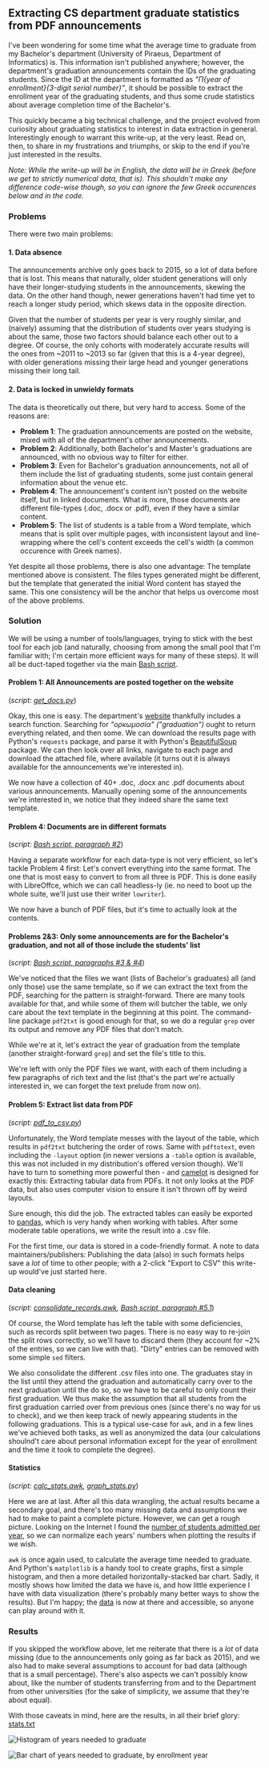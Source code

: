 ## Extracting CS department graduate statistics from PDF announcements

I've been wondering for some time what the average time to graduate from my Bachelor's department (University of Piraeus, Department of Informatics) is. This information isn't published anywhere; however, the department's graduation announcements contain the IDs of the graduating students. Since the ID at the department is formatted as _"Π{year of enrollment}{3-digit serial number}"_, it should be possible to extract the enrollment year of the graduating students, and thus some crude statistics about average completion time of the Bachelor's.

This quickly became a big technical challenge, and the project evolved from curiosity about graduating statistics to interest in data extraction in general. Interestingly enough to warrant this write-up, at the very least. Read on, then, to share in my frustrations and triumphs, or skip to the end if you're just interested in the results.

_Note: While the write-up will be in English, the data will be in Greek (before we get to strictly numerical data, that is). This shouldn't make any difference code-wise though, so you can ignore the few Greek occurences below and in the code._

### Problems

There were two main problems:

#### 1. Data absence
The announcements archive only goes back to 2015, so a lot of data before that is lost. This means that naturally, older student generations will only have their longer-studying students in the announcements, skewing the data. On the other hand though, newer generations haven't had time yet to reach a longer study period, which skews data in the opposite direction.

Given that the number of students per year is very roughly similar, and (naively) assuming that the distribution of students over years studying is about the same, those two factors should balance each other out to a degree. Of course, the only cohorts with moderately accurate results will the ones from ~2011 to ~2013 so far (given that this is a 4-year degree), with older generations missing their large head and younger generations missing their long tail.

#### 2. Data is locked in unwieldy formats
The data is theoretically out there, but very hard to access. Some of the reasons are:
- **Problem 1**: The graduation announcements are posted on the website, mixed with all of the department's other announcements.
- **Problem 2**: Additionally, both Bachelor's and Master's graduations are announced, with no obvious way to filter for either.
- **Problem 3**: Even for Bachelor's graduation announcements, not all of them include the list of graduating students, some just contain general information about the venue etc.
- **Problem 4**: The announcement's content isn't posted on the website itself, but in linked documents. What is more, those documents are different file-types (.doc, .docx or .pdf), even if they have a similar content.
- **Problem 5**: The list of students is a table from a Word template, which means that is split over multiple pages, with inconsistent layout and line-wrapping where the cell's content exceeds the cell's width (a common occurence with Greek names).

Yet despite all those problems, there is also one advantage: The template mentioned above is consistent. The files types generated might be different, but the template that generated the initial Word content has stayed the same. This one consistency will be the anchor that helps us overcome most of the above problems.

### Solution

We will be using a number of tools/languages, trying to stick with the best tool for each job (and naturally, choosing from among the small pool that I'm familiar with; I'm certain more efficient ways for many of these steps). It will all be duct-taped together via the main [Bash script](https://github.com/Pab0/unipi_graduate_stats/blob/master/unipi_grades.sh).

#### Problem 1: All Announcements are posted together on the website

(_script: [get_docs.py](https://github.com/Pab0/unipi_graduate_stats/blob/master/get_docs.py)_)

Okay, this one is easy. The department's [website](http://www.cs.unipi.gr/) thankfully includes a search function. Searching for _"ορκωμοσία" ("graduation")_ ought to return everything related, and then some. We can download the results page with Python's `requests` package, and parse it with Python's [BeautifulSoup](https://code.launchpad.net/beautifulsoup/) package. We can then look over all links, navigate to each page and download the attached file, where available (it turns out it is always available for the announcements we're interested in).

We now have a collection of 40+ .doc, .docx anc .pdf documents about various announcements. Manually opening some of the announcements we're interested in, we notice that they indeed share the same text template.


#### Problem 4: Documents are in different formats

(_script: [Bash script, paragraph #2](https://github.com/Pab0/unipi_graduate_stats/blob/master/unipi_grades.sh#L9)_)

Having a separate workflow for each data-type is not very efficient, so let's tackle Problem 4 first: Let's convert everything into the same format. The one that is most easy to convert to from all three is PDF. This is done easily with LibreOffce, which we can call headless-ly (ie. no need to boot up the whole suite, we'll just use their writer `lowriter`).

We now have a bunch of PDF files, but it's time to actually look at the contents.


#### Problems 2&3: Only some announcements are for the Bachelor's graduation, and not all of those include the students' list

(_script: [Bash script, paragraphs #3 & #4](https://github.com/Pab0/unipi_graduate_stats/blob/master/unipi_grades.sh#L30)_)

We've noticed that the files we want (lists of Bachelor's graduates) all (and only those) use the same template, so if we can extract the text from the PDF, searching for the pattern is straight-forward. There are many tools available for that, and while some of them will butcher the table, we only care about the text template in the beginning at this point. The command-line package `pdf2txt` is good enough for that, so we do a regular `grep` over its output and remove any PDF files that don't match.

While we're at it, let's extract the year of graduation from the template (another straight-forward `grep`) and set the file's title to this.

We're left with only the PDF files we want, with each of them including a few paragraphs of rich text and the list (that's the part we're actually interested in, we can forget the text prelude from now on).

#### Problem 5: Extract list data from PDF

(_script: [pdf_to_csv.py](https://github.com/Pab0/unipi_graduate_stats/blob/master/pdf_to_csv.py)_)

Unfortunately, the Word template messes with the layout of the table, which results in `pdf2txt` butchering the order of rows. Same with `pdftotext`, even including the `-layout` option (in newer versions a `-table` option is available, this was not included in my distribution's offered version though). We'll have to turn to something more powerful then - and [camelot](https://github.com/camelot-dev/camelot) is designed for exactly this: Extracting tabular data from PDFs. It not only looks at the PDF data, but also uses computer vision to ensure it isn't thrown off by weird layouts.

Sure enough, this did the job. The extracted tables can easily be exported to [pandas](https://github.com/pandas-dev/pandas), which is very handy when working with tables. After some moderate table operations, we write the result into a .csv file.

For the first time, our data is stored in a code-friendly format. A note to data maintainers/publishers: Publishing the data (also) in such formats helps save a _lot_ of time to other people; with a 2-click "Export to CSV" this write-up would've just started here.

#### Data cleaning

(_script: [consolidate_records.awk](https://github.com/Pab0/unipi_graduate_stats/blob/master/consolidate_records.awk), [Bash script, paragraph #5.1](https://github.com/Pab0/unipi_graduate_stats/blob/master/unipi_grades.sh#L58)_)

Of course, the Word template has left the table with some deficiencies, such as records split between two pages. There is no easy way to re-join the split rows correctly, so we'll have to discard them (they account for ~2% of the entries, so we can live with that). "Dirty" entries can be removed with some simple `sed` filters.

We also consolidate the different .csv files into one. The graduates stay in the list until they attend the graduation and automatically carry over to the next graduation until the do so, so we have to be careful to only count their first graduation. We thus make the assumption that all students from the first graduation carried over from previous ones (since there's no way for us to check), and we then keep track of newly appearing students in the following graduations. This is a typical use-case for `awk`, and in a few lines we've achieved both tasks, as well as anonymized the data (our calculations shoulnd't care about personal information except for the year of enrollment and the time it took to complete the degree).

#### Statistics

(_script: [calc_stats.awk](https://github.com/Pab0/unipi_graduate_stats/blob/master/calc_stats.awk), [graph_stats.py](https://github.com/Pab0/unipi_graduate_stats/blob/master/graph_stats.py)_)

Here we are at last. After all this data wrangling, the actual results became a secondary goal, and there's too many missing data and assumptions we had to make to paint a complete picture. However, we can get a rough picture. Looking on the Internet I found the [number of students admitted per year](https://github.com/Pab0/unipi_graduate_stats/blob/master/enrollments_per_year.csv), so we can normalize each years' numbers when plotting the results if we wish.

`awk` is once again used, to calculate the average time needed to graduate. And Python's `matplotlib` is a handy tool to create graphs, first a simple histogram, and then a more detailed horizontally-stacked bar chart. Sadly, it mostly shows how limited the data we have is, and how little experience I have with data visualization (there's probably many better ways to show the results). But I'm happy; the [data](https://github.com/Pab0/unipi_graduate_stats/blob/master/anonymized_data.csv) is now at there and accessible, so anyone can play around with it.


### Results

If you skipped the workflow above, let me reiterate that there is a _lot_ of data missing (due to the announcements only going as far back as 2015), and we also had to make several assumptions to account for bad data (although that is a small percentage). There's also aspects we can't possibly know about, like the number of students transferring from and to the Department from other universities (for the sake of simplicity, we assume that they're about equal).

With those caveats in mind, here are the results, in all their brief glory: [stats.txt](https://github.com/Pab0/unipi_graduate_stats/blob/master/stats.txt)

![Histogram of years needed to graduate](https://github.com/Pab0/unipi_graduate_stats/blob/master/histogram.png)

![Bar chart of years needed to graduate, by enrollment year](https://github.com/Pab0/unipi_graduate_stats/blob/master/students_per_year_studied.png)
